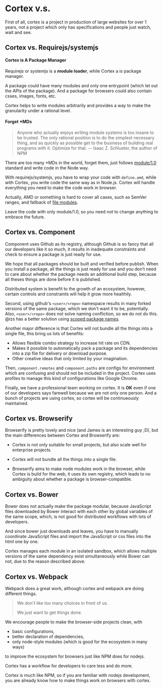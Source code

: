 # Cortex v.s.

First of all, cortex is a project in production of large websites for over 1 years, not a project which only has specifications and people just watch, wait and see.

## Cortex vs. Requirejs/systemjs

#### Cortex is A Package Manager
Requirejs or systemjs is a **module loader**, while Cortex a is package manager.

A package could have many modules and only one entrypoint (which let out the APIs of the package). And a package for browsers could also contain csses, images, fonts, etc.

Cortex helps to write modules arbitrarily and provides a way to make the granularity under a rational level.

#### Forget *MDs

> Anyone who actually enjoys writing module systems is too insane to be trusted. The only rational position is to do the simplest necessary thing, and as quickly as possible get to the business of building real programs with it. Optimize for that.
> -- Isaac Z. Schlueter, the author of NPM

There are too many *MDs in the world, forget them, just follows [module/1.0](http://wiki.commonjs.org/wiki/Modules/1.0) standard and write code in the Node way.

With requirejs/systemjs, you have to wrap your code with `define.amd`, while with Cortex, you write code the same way as in Node.js. Cortex will handle everything you need to make the code work in browser.

Actually, AMD or something is hard to cover all cases, such as SemVer ranges, and fallback of [file modules](http://nodejs.org/api/modules.html#modules_file_modules).

Leave the code with only module/1.0, so you need not to change anything to embrace the future.


## Cortex vs. Component

Component uses Github as its registry, although Github is so fancy that all our developers like it so much, it  results in inadequate constraints and check to ensure a package is just ready for use.

We hope that all packages should be built and verified before publish. When you install a package, all the things is just ready for use and you don’t need to care about whether the package needs an additional build step, because all theses things are done before it is published.

Distributed system is benefit to the growth of an ecosystem, however, certain controls and constraints will help it grow more healthily.

Second, using github's `<user>/<repo>` namespace results in many forked versions of the same package, which we don't want it to be, potentially. Also, `<user>/<repo>` does not solve naming confliction, so we do not do this. @izs has a better solution using [scoped package names](https://github.com/npm/npm/issues/5239).


Another major difference is that Cortex will not bundle all the things into a single file, this bring us lots of benefits:
- Allows flexible combo strategy to increase hit rate on CDN.
- Makes it possible to automatically pack a package and its dependencies into a zip file for delivery or download purpose.
- Other creative ideas that only limited by your imagination.

Then, `component.remotes` and `component.paths` are configs for environment which are confusing and should not be included in the project. Cortex uses profiles to manage this kind of configurations like Google Chrome.

Finally, we have a professional team working on cortex. It is **OK** even if one of our developers says farewell because we are not only one person. And a bunch of projects are using cortex, so cortex will be continueously maintained.

## Cortex vs. Browserify

Browserify is pretty lovely and nice (and James is an interesting guy ;D), but the main differences between Cortex and Browserify are:

- Cortex is not only suitable for small projects,  but also scale well for enterprise projects.

- Cortex will not bundle all the things into a single file.

- Browserify aims to make node modules work in the browser, while Cortex is build for the web, it uses its own registry, which leads to no ambiguity about whether a package is browser-compatible.


## Cortex vs. Bower

Bower does not actually make the package modular, because JavaScript files downloaded by Bower interact with each other by global variables of the same scope, which, is not good for distributed workflows with lots of developers.

And since bower just downloads and leaves, you have to manually coordinate JavaScript files and import the JavaScript or css files into the html one by one.

Cortex manages each module in an isolated sandbox, which allows multiple versions of the same dependency exist simultaneously while Bower can not, due to the reason described above.


## Cortex vs. Webpack

Webpack does a great work, although cortex and webpack are doing different things.

> We don't like too many choices in front of us.
>
> We just want to get things done.

We encourage people to make the browser-side projects clean, with

- basic configurations,
- better declaration of dependencies,
- only node-style modules (which is good for the ecosystem in many ways)

to improve the ecosystem for browsers just like NPM does for nodejs.

Cortex has a workflow for developers to care less and do more.

Cortex is much like NPM, so if you are familiar with nodejs development, you are already know how to make things work on browsers with cortex.
